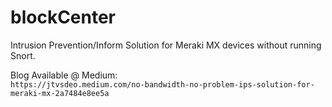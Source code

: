 # blockCenter
Intrusion Prevention/Inform Solution for Meraki MX devices without running Snort.

Blog Available @ Medium:  
`https://jtvsdeo.medium.com/no-bandwidth-no-problem-ips-solution-for-meraki-mx-2a7484e8ee5a`
